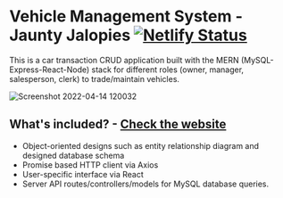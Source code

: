 # Vehicle Management System - Jaunty Jalopies [![Netlify Status](https://api.netlify.com/api/v1/badges/baa0ac39-5e57-4a26-ac45-42f04171b650/deploy-status)](https://app.netlify.com/sites/jaunty-jalopies/deploys)

This is a car transaction CRUD application built with the MERN (MySQL-Express-React-Node) stack for different roles (owner, manager, salesperson, clerk) to trade/maintain vehicles.

![Screenshot 2022-04-14 120032](https://user-images.githubusercontent.com/11501902/163429221-ae831093-c474-4133-aec8-a125b14ad734.png)

## What's included? - [Check the website](https://jaunty-jalopies.netlify.app)
- Object-oriented designs such as entity relationship diagram and designed database schema
- Promise based HTTP client via Axios
- User-specific interface via React
- Server API routes/controllers/models for MySQL database queries.
